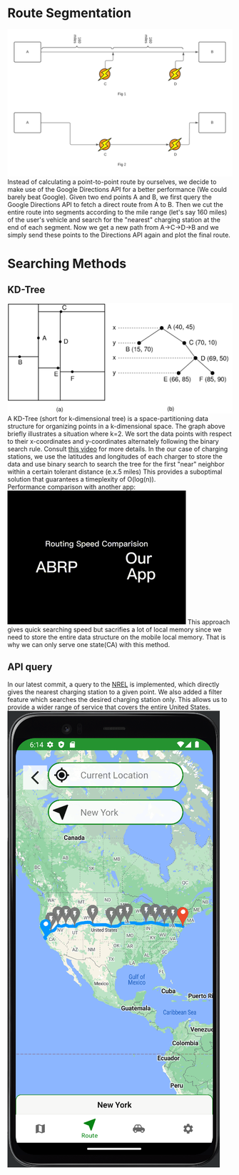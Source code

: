 # Route Segmentation
![alt text](https://github.com/cyanling2/EV-Routing/blob/main/images/route_segmentation.png)
Instead of calculating a point-to-point route by ourselves, we decide to make use of the Google Directions API for a better performance (We could barely beat Google).
Given two end points A and B, we first query the Google Directions API to fetch a direct route from A to B.
Then we cut the entire route into segments according to the mile range (let's say 160 miles) of the user's vehicle and search for the "nearest" charging station at the end of each segment.
Now we get a new path from A->C->D->B and we simply send these points to the Directions API again and plot the final route.
# Searching Methods
## KD-Tree
![alt text](https://github.com/cyanling2/EV-Routing/blob/main/images/KDtree.png)
A KD-Tree (short for k-dimensional tree) is a space-partitioning data structure for organizing points in a k-dimensional space. 
The graph above briefly illustrates a situation where k=2. We sort the data points with respect to their x-coordinates and y-coordinates alternately following the binary search rule.
Consult [this video](https://www.bing.com/videos/search?q=kd+tree+geeksforgeeks&qpvt=kd+tree+geeksforgeeks&view=detail&mid=F0618F0AF8A08E6D7392F0618F0AF8A08E6D7392&&FORM=VRDGAR&ru=%2Fvideos%2Fsearch%3Fq%3Dkd%2Btree%2Bgeeksforgeeks%26qpvt%3Dkd%2Btree%2Bgeeksforgeeks%26FORM%3DVDRE) for more details.
In the our case of charging stations, we use the latitudes and longitudes of each charger to store the data and use binary search to search the tree for the first "near" neighbor within a certain tolerant distance (e.x.5 miles)
This provides a suboptimal solution that guarantees a timeplexity of O(log(n)). \
Performance comparison with another app: \
![alt text](https://github.com/cyanling2/EV-Routing/blob/main/images/performance%20comparison.gif)
This approach gives quick searching speed but sacrifies a lot of local memory since we need to store the entire data structure on the mobile local memory. That is why we can only serve one state(CA) with this method.
## API query
In our latest commit, a query to the [NREL](https://developer.nrel.gov/) is implemented, which directly gives the nearest charging station to a given point. We also added a filter feature which searches the desired charging station only. This allows us to provide a wider range of service that covers the entire United States. \
![alt text](https://github.com/cyanling2/EV-Routing/blob/main/images/path_ca_ny.png)
